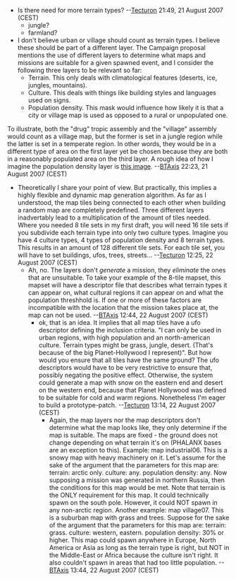 - Is there need for more terrain types?
  --[Tecturon](User:Tecturon "wikilink") 21:49, 21 August 2007 (CEST)
  - jungle?
  - farmland?
- I don't believe urban or village should count as terrain types. I
  believe these should be part of a different layer. The Campaign
  proposal mentions the use of different layers to determine what maps
  and missions are suitable for a given spawned event, and I consider
  the following three layers to be relevant so far:
  - Terrain. This only deals with climatological features (deserts, ice,
    jungles, mountains).
  - Culture. This deals with things like building styles and languages
    used on signs.
  - Population density. This mask would influence how likely it is that
    a city or village map is used as opposed to a rural or unpopulated
    one.

To illustrate, both the "drug" tropic assembly and the "village"
assembly would count as a village map, but the former is set in a jungle
region while the latter is set in a temperate region. In other words,
they would be in a different type of area on the first layer yet be
chosen because they are both in a reasonably populated area on the third
layer.
A rough idea of how I imagine the population density layer is [this
image](http://earthtrends.wri.org/images/maps/4_m_Globalpopdens_lg.gif).
--[BTAxis](User:BTAxis "wikilink") 22:23, 21 August 2007 (CEST)

- Theoretically I share your point of view. But practically, this
  implies a highly flexible and dynamic map generation algorithm. As far
  as I understood, the map tiles being connected to each other when
  building a random map are completely predefined. Three different
  layers inadvertably lead to a multiplication of the amount of tiles
  needed. Where you needed 8 tile sets in my first draft, you will need
  16 tile sets if you subdivide each terrain type into only two culture
  types. Imagine you have 4 culture types, 4 types of population density
  and 8 terrain types. This results in an amount of 128 different tile
  sets. For each tile set, you will have to set buildings, ufos, trees,
  streets... --[Tecturon](User:Tecturon "wikilink") 12:25, 22 August
  2007 (CEST)
  - Ah, no. The layers don't *generate* a mission, they *eliminate* the
    ones that are unsuitable. To take your example of the 8-tile mapset,
    this mapset will have a descriptor file that describes what terrain
    types it can appear on, what cultural regions it can appear on and
    what the population threshhold is. If one or more of these factors
    are incompatible with the location that the mission takes place at,
    the map can not be used. --[BTAxis](User:BTAxis "wikilink") 12:44,
    22 August 2007 (CEST)
    - ok, that is an idea. It implies that all map tiles have a ufo
      descriptor defining the inclusion criteria. "I can only be used in
      urban regions, with high population and an north-american culture.
      Terrain types might be grass, jungle, desert. (That's because of
      the big Planet-Hollywood I represent)". But how would you ensure
      that all tiles have the same ground? The ufo descriptors would
      have to be very restrictive to ensure that, possibly negating the
      positive effect. Otherwise, the system could generate a map with
      snow on the eastern end and desert on the western end, because
      that Planet Hollywood was defined to be suitable for cold and warm
      regions. Nonetheless I'm eager to build a prototype-patch.
      --[Tecturon](User:Tecturon "wikilink") 13:14, 22 August 2007
      (CEST)
      - Again, the map layers nor the map descriptors don't determine
        what the map looks like, they only determine if the map is
        suitable. The maps are fixed - the ground does not change
        depending on what terrain it's on (PHALANX bases are an
        exception to this). Example: map industrial06. This is a snowy
        map with heavy machinery on it. Let's assume for the sake of the
        argument that the parameters for this map are: terrain: arctic
        only. culture: any. population density: any. Now supposing a
        mission was generated in northern Russia, then the conditions
        for this map would be met. Note that terrain is the ONLY
        requirement for this map. It could technically spawn on the
        south pole. However, it could NOT spawn in any non-arctic
        region. Another example: map village07. This is a suburban map
        with grass and trees. Suppose for the sake of the argument that
        the parameters for this map are: terrain: grass. culture:
        western, eastern. population density: 30% or higher. This map
        could spawn anywhere in Europe, North America or Asia as long as
        the terrain type is right, but NOT in the Middle-East or Africa
        because the culture isn't right. It also couldn't spawn in areas
        that had too little population.
        --[BTAxis](User:BTAxis "wikilink") 13:44, 22 August 2007 (CEST)